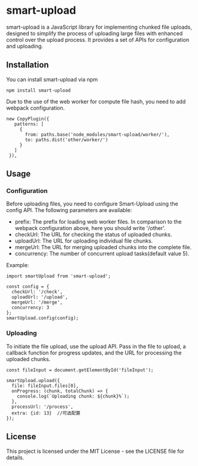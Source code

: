 # smart-upload

smart-upload is a JavaScript library for implementing chunked file uploads, designed to simplify the process of uploading large files with enhanced control over the upload process. It provides a set of APIs for configuration and uploading.

## Installation

You can install smart-upload via npm

```
npm install smart-upload
```
Due to the use of the web worker for compute file hash, you need to add webpack configuration.
```
new CopyPlugin({
   patterns: [
     {
       from: paths.base('node_modules/smart-upload/worker/'),
       to: paths.dist('other/worker/')
     }
   ]
 }),
```
## Usage
### Configuration
Before uploading files, you need to configure Smart-Upload using the config API. The following parameters are available:

+ prefix: The prefix for loading web worker files. In comparison to the webpack configuration above, here you should write '/other'.
+ checkUrl: The URL for checking the status of uploaded chunks.
+ uploadUrl: The URL for uploading individual file chunks.
+ mergeUrl: The URL for merging uploaded chunks into the complete file.
+ concurrency: The number of concurrent upload tasks(default value 5).

Example:
```
import smartUpload from 'smart-upload';

const config = {
  checkUrl: '/check',
  uploadUrl: '/upload',
  mergeUrl: '/merge',
  concurrency: 3
};
smartUpload.config(config);
```

### Uploading
To initiate the file upload, use the upload API. Pass in the file to upload, a callback function for progress updates, and the URL for processing the uploaded chunks.
```
const fileInput = document.getElementById('fileInput');

smartUpload.upload({
  file: fileInput.files[0],
  onProgress: (chunk, totalChunk) => {
    console.log(`Uploading chunk: ${chunk}%`);
  },
  processUrl: '/process',
  extra: {id: 13}  //可选配置
});
```
## License
This project is licensed under the MIT License - see the LICENSE file for details.
